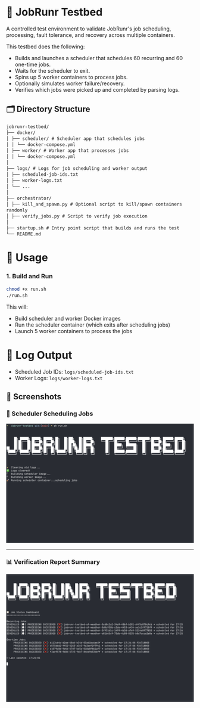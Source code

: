 # 🧪 JobRunr Testbed

A controlled test environment to validate JobRunr's job scheduling, processing, fault tolerance, and recovery across multiple containers.

This testbed does the following:
- Builds and launches a scheduler that schedules 60 recurring and 60 one-time jobs.
- Waits for the scheduler to exit.
- Spins up 5 worker containers to process jobs.
- Optionally simulates worker failure/recovery.
- Verifies which jobs were picked up and completed by parsing logs.


## 🗂 Directory Structure
```
jobrunr-testbed/
├── docker/
│ ├── scheduler/ # Scheduler app that schedules jobs
│ │ └── docker-compose.yml
│ ├── worker/ # Worker app that processes jobs
│ │ └── docker-compose.yml
│
├── logs/ # Logs for job scheduling and worker output
│ ├── scheduled-job-ids.txt
│ ├── worker-logs.txt
│ └── ...
│
├── orchestrator/
│ ├── kill_and_spawn.py # Optional script to kill/spawn containers randomly
│ ├── verify_jobs.py # Script to verify job execution
│
├── startup.sh # Entry point script that builds and runs the test
└── README.md
```


# 🚀 Usage

### 1. Build and Run

```bash
chmod +x run.sh
./run.sh
```
This will:

- Build scheduler and worker Docker images
- Run the scheduler container (which exits after scheduling jobs)
- Launch 5 worker containers to process the jobs


# 📝 Log Output
- Scheduled Job IDs: `logs/scheduled-job-ids.txt`
- Worker Logs: `logs/worker-logs.txt`


## 📸 Screenshots

### 🔧 Scheduler Scheduling Jobs

![Scheduler scheduling jobs](./readmeimages/sc1.png)

---

### 📊 Verification Report Summary

![Job verification results](./readmeimages/sc2.png)